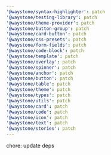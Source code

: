 ```yaml
---
'@waystone/syntax-highlighter': patch
'@waystone/testing-library': patch
'@waystone/theme-provider': patch
'@waystone/button-group': patch
'@waystone/card-button': patch
'@waystone/css-presets': patch
'@waystone/form-fields': patch
'@waystone/code-block': patch
'@waystone/template': patch
'@waystone/overlay': patch
'@waystone/spinner': patch
'@waystone/anchor': patch
'@waystone/button': patch
'@waystone/table': patch
'@waystone/theme': patch
'@waystone/types': patch
'@waystone/utils': patch
'@waystone/card': patch
'@waystone/code': patch
'@waystone/icon': patch
'@waystone/text': patch
'@waystone/stories': patch
---
```


chore: update deps
